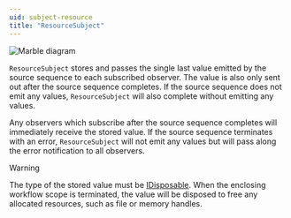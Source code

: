 ```yaml
---
uid: subject-resource
title: "ResourceSubject"
---
```


![Marble diagram](~/images/language-subject-resource.svg)

`ResourceSubject` stores and passes the single last value emitted by the source sequence to each subscribed observer. The value is also only sent out after the source sequence completes. If the source sequence does not emit any values, `ResourceSubject` will also complete without emitting any values.

Any observers which subscribe after the source sequence completes will immediately receive the stored value. If the source sequence terminates with an error, `ResourceSubject` will not emit any values but will pass along the error notification to all observers.

> [!Warning]
> The type of the stored value must be [IDisposable](xref:System.IDisposable). When the enclosing workflow scope is terminated, the value will be disposed to free any allocated resources, such as file or memory handles.